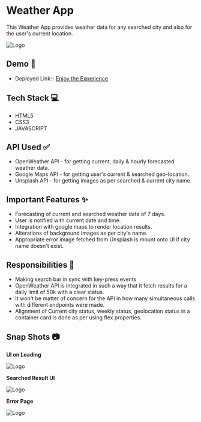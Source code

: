 # Weather App

This Weather App provides weather data for any searched city and also for the user's current location.

![Logo](https://camo.githubusercontent.com/2221bb612c485f46f2a4869c57c7f911c8e429f087a1a4fc50c0be90d04fc17b/68747470733a2f2f73332e616d617a6f6e6177732e636f6d2f7777772d696e736964652d64657369676e2f75706c6f6164732f323031382f30352f776561746865722d6170702d345f666561747572652e6a7067)

## Demo 🎥

- Deployed Link:- [Enjoy the Experience](https://khushisavarn.github.io/PRODIGY_WD_05/)

## Tech Stack 💻

- HTML5
- CSS3
- JAVASCRIPT

## API Used ✅

- OpenWeather API - for getting current, daily & hourly forecasted weather data.
- Google Maps API - for getting user's current & searched geo-location.
- Unsplash API - for getting images as per searched & current city name.

## Important Features ✨

- Forecasting of current and searched weather data of 7 days.
- User is notified with current date and time.
- Integration with google maps to render location results.
- Alterations of background images as per city's name.
- Appropriate error image fetched from Unsplash is mount onto UI if city name doesn't exist.

## Responsibilities 💪

- Making search bar in sync with key-press events
- OpenWeather API is integrated in such a way that it fetch results for a daily limit of 50k with a clear status.
- It won't be matter of concern for the API in how many simultaneous calls with different endpoints were made.
- Alignment of Current city status, weekly status, geolocation status in a container card is done as per using flex properties.

## Snap Shots 📷

**UI on Loading**

![Logo](https://images2.imgbox.com/4a/c1/r4Rlt7g4_o.jpg)

**Searched Result UI**

![Logo](https://images2.imgbox.com/99/34/iX7Cbnna_o.jpg)

**Error Page**

![Logo](https://images2.imgbox.com/d0/b5/pm0yilK4_o.jpg)
